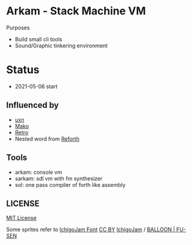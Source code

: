 # Arkam - Stack Machine VM


Purposes

- Build small cli tools
- Sound/Graphic tinkering environment


# Status

- 2021-05-06 start



## Influenced by

- [uxn](https://wiki.xxiivv.com/site/uxn.html)
- [Mako](https://github.com/JohnEarnest/Mako)
- [Retro](http://www.retroforth.org/)
- Nested word from [Reforth](https://github.com/seanpringle/reforth)



## Tools

- arkam: console vm
- sarkam: sdl vm with fm synthesizer
- sol: one pass compiler of forth like assembly



## LICENSE


[MIT License](LICENSE.txt)


Some sprites refer to [IchigoJam Font](https://15jamrecipe.jimdofree.com/%E3%83%84%E3%83%BC%E3%83%AB/%E3%83%95%E3%82%A9%E3%83%B3%E3%83%88-truetype/)
[CC BY](http://creativecommons.org/licenses/by/4.0/) [IchigoJam](https://ichigojam.net/) / [BALLOON | FU-SEN](https://15jamrecipe.jimdofree.com/)